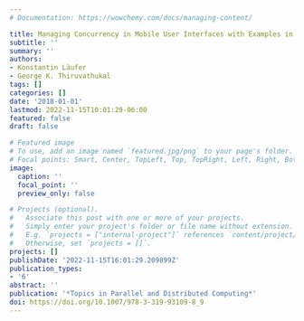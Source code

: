 ```yaml
---
# Documentation: https://wowchemy.com/docs/managing-content/

title: Managing Concurrency in Mobile User Interfaces with Examples in Android
subtitle: ''
summary: ''
authors:
- Konstantin Läufer
- George K. Thiruvathukal
tags: []
categories: []
date: '2018-01-01'
lastmod: 2022-11-15T10:01:29-06:00
featured: false
draft: false

# Featured image
# To use, add an image named `featured.jpg/png` to your page's folder.
# Focal points: Smart, Center, TopLeft, Top, TopRight, Left, Right, BottomLeft, Bottom, BottomRight.
image:
  caption: ''
  focal_point: ''
  preview_only: false

# Projects (optional).
#   Associate this post with one or more of your projects.
#   Simply enter your project's folder or file name without extension.
#   E.g. `projects = ["internal-project"]` references `content/project/deep-learning/index.md`.
#   Otherwise, set `projects = []`.
projects: []
publishDate: '2022-11-15T16:01:29.209899Z'
publication_types:
- '6'
abstract: ''
publication: '*Topics in Parallel and Distributed Computing*'
doi: https://doi.org/10.1007/978-3-319-93109-8_9
---
```


